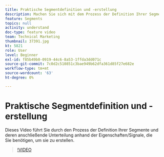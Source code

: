 ```yaml
---
title: Praktische Segmentdefinition und -erstellung
description: Machen Sie sich mit dem Prozess der Definition Ihrer Segmente vertraut und unterteilen Sie sie dann nach den Eigenschaften oder Signalen, die Sie für ihre Erstellung benötigen.
feature: Segments
topics: null
activity: understand
doc-type: feature video
team: Technical Marketing
thumbnail: 37391.jpg
kt: 5821
role: User
level: Beginner
exl-id: f85b49b0-0919-44c6-8a53-1ffda3dd071c
source-git-commit: 7c0d2c510851c3bae949b62dfa361d85f27e682e
workflow-type: tm+mt
source-wordcount: '63'
ht-degree: 0%

---
```


# Praktische Segmentdefinition und -erstellung

Dieses Video führt Sie durch den Prozess der Definition Ihrer Segmente und deren anschließende Unterteilung anhand der Eigenschaften/Signale, die Sie benötigen, um sie zu erstellen.

>[!VIDEO](https://video.tv.adobe.com/v/37391/?quality=12&learn=on)

